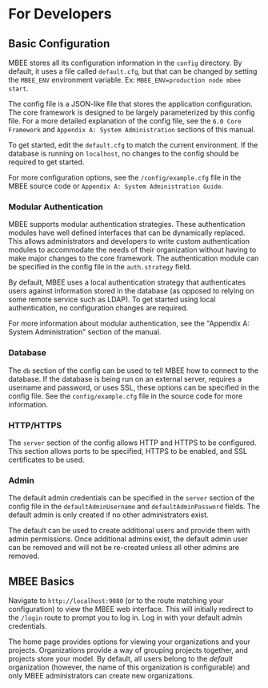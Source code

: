 # For Developers

## Basic Configuration
MBEE stores all its configuration information in the `config` directory. By
default, it uses a file called `default.cfg`, but that can be changed by setting
the `MBEE_ENV` environment variable. Ex: `MBEE_ENV=production node mbee start`.

The config file is a JSON-like file that stores the application configuration.
The core framework is designed to be largely parameterized by this config file.
For a more detailed explanation of the config file, see the `6.0 Core Framework`
and `Appendix A: System Administration` sections of this manual.

To get started, edit the `default.cfg` to match the current environment. If the
database is running on `localhost`, no changes to the config should be required
to get started.

For more configuration options, see the `/config/example.cfg` file in
the MBEE source code or `Appendix A: System Administration Guide`.

### Modular Authentication
MBEE supports modular authentication strategies. These authentication modules
have well defined interfaces that can be dynamically replaced. This allows
administrators and developers to write custom authentication modules to
accommodate the needs of their organization without having to make major changes
to the core framework. The authentication module can be specified in the config
file in the `auth.strategy` field.

By default, MBEE uses a local authentication strategy that authenticates users
against information stored in the database (as opposed to relying on some remote
service such as LDAP). To get started using local authentication, no
configuration changes are required.

For more information about modular authentication, see the "Appendix A: System
Administration" section of the manual.

### Database
The `db` section of the config can be used to tell MBEE how to connect to the
database. If the database is being run on an external server, requires a
username and password, or uses SSL, these options can be specified in the
config file. See the `config/example.cfg` file in the source code for more
information.

### HTTP/HTTPS
The `server` section of the config allows HTTP and HTTPS to be configured. This
section allows ports to be specified, HTTPS to be enabled, and SSL certificates
to be used.

### Admin
The default admin credentials can be specified in the `server` section of the
config file in the `defaultAdminUsername` and `defaultAdminPassword` fields.
The default admin is only created if no other administrators exist.

The default can be used to create additional users and provide them with admin
permissions. Once additional admins exist, the default admin user can be removed
and will not be re-created unless all other admins are removed.

## MBEE Basics
Navigate to `http://localhost:9080` (or to the route matching your
configuration) to view the MBEE web interface. This will initially redirect to
the `/login` route to prompt you to log in. Log in with your default admin
credentials.

The home page provides options for viewing your organizations and your projects.
Organizations provide a way of grouping projects together, and projects store
your model. By default, all users belong to the *default* organization (however,
the name of this organization is configurable) and only MBEE administrators can
create new organizations. 
